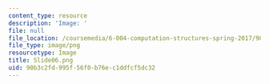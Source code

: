 ```yaml
---
content_type: resource
description: 'Image: '
file: null
file_location: /coursemedia/6-004-computation-structures-spring-2017/90b3c2fd995f56f0b76ec1ddfcf5dc32_Slide06.png
file_type: image/png
resourcetype: Image
title: Slide06.png
uid: 90b3c2fd-995f-56f0-b76e-c1ddfcf5dc32
---
```


